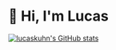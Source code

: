 <h1>👋 Hi, I'm Lucas</h1>

<a href="http://www.github.com/lucaskuhn"><img src="https://github-readme-stats.vercel.app/api?username=lucaskuhn&show_icons=true&hide=&count_private=true&title_color=0f172a&text_color=64748b&icon_color=0891b2&bg_color=ffffff&hide_border=true&show_icons=true" alt="lucaskuhn's GitHub stats" /></a>

<!--
**LucasKuhn/lucaskuhn** is a ✨ _special_ ✨ repository because its `README.md` (this file) appears on your GitHub profile.

Here are some ideas to get you started:

- 🔭 I’m currently working on ...
- 🌱 I’m currently learning ...
- 👯 I’m looking to collaborate on ...
- 🤔 I’m looking for help with ...
- 💬 Ask me about ...
- 📫 How to reach me: ...
- 😄 Pronouns: ...
- ⚡ Fun fact: ...
-->
